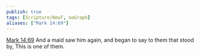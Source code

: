 ```yaml
---
publish: true
tags: [Scripture/NewT, noGraph]
aliases: ["Mark 14:69"]
---
```

[Mark 14:69](https://churchofjesuschrist.org/study/scriptures/nt/mark/14?lang=eng&id=p69#p69) And a maid saw him again, and began to say to them that stood by, This is one of them.
